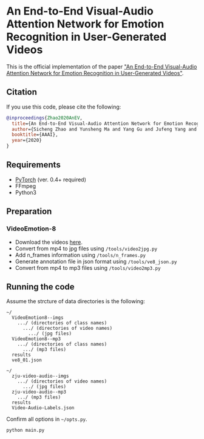 # An End-to-End Visual-Audio Attention Network for Emotion Recognition in User-Generated Videos

<!-- ### [Project Page](https://github.com/maysonma/VAANet) | [Paper](https://www.aiide.org/ojs/index.php/AAAI/article/view/5364)

Sicheng Zhao\*,
Yunsheng Ma\*,
Yang Gu,
Jufeng Yang,
Tengfei Xing,
Pengfei Xu,
Runbo Hu,
Hua Chai,
Kurt Keutzer<br>
\*denotes equal contribution -->

This is the official implementation of the paper ["An End-to-End Visual-Audio Attention Network for Emotion Recognition in User-Generated Videos"](https://www.aiide.org/ojs/index.php/AAAI/article/view/5364).

## Citation 

If you use this code, please cite the following:
```bibtex
@inproceedings{Zhao2020AnEV,
  title={An End-to-End Visual-Audio Attention Network for Emotion Recognition in User-Generated Videos},
  author={Sicheng Zhao and Yunsheng Ma and Yang Gu and Jufeng Yang and Tengfei Xing and Pengfei Xu and Runbo Hu and Hua Chai and Kurt Keutzer},
  booktitle={AAAI},
  year={2020}
}
```

## Requirements
* [PyTorch](http://pytorch.org/) (ver. 0.4+ required)
* FFmpeg
* Python3

## Preparation

### VideoEmotion-8
* Download the videos [here](https://drive.google.com/drive/folders/0B5peJ1MHnIWGd3pFbzMyTG5BSGs?resourcekey=0-hZ1jo5t1hIauRpYhYIvWYA&usp=sharing).
* Convert from mp4 to jpg files using ```/tools/video2jpg.py```
* Add n_frames information using ```/tools/n_frames.py```
* Generate annotation file in json format using ```/tools/ve8_json.py```
* Convert from mp4 to mp3 files using ```/tools/video2mp3.py```

## Running the code
Assume the strcture of data directories is the following:
```misc
~/
  VideoEmotion8--imgs
    .../ (directories of class names)
      .../ (directories of video names)
        .../ (jpg files)
  VideoEmotion8--mp3
    .../ (directories of class names)
      .../ (mp3 files)
  results
  ve8_01.json
```

```misc
~/
  zju-video-audio--imgs
    .../ (directories of video names)
      .../ (jpg files)
  zju-video-audio--mp3
    .../ (mp3 files)
  results
  Video-Audio-Labels.json
```

Confirm all options in ```~/opts.py```.
```bash
python main.py
```
